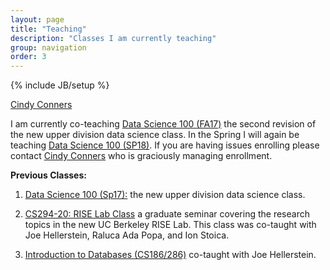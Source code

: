 ```yaml
---
layout: page
title: "Teaching"
description: "Classes I am currently teaching"
group: navigation
order: 3
---
```

{% include JB/setup %}


<a href="mailto:csconners@cs.berkeley.edu?subject=[DS100 Enrollment]">Cindy Conners</a>


I am currently co-teaching [Data Science 100 (FA17)](http://www.ds100.org/fa17/) the second revision of the new upper division data science class.  In the Spring I will again be teaching [Data Science 100 (SP18)](http://www.ds100.org/sp18/). If you are having issues enrolling please contact <a href="mailto:csconners@cs.berkeley.edu?subject=[DS100 Enrollment]">Cindy Conners</a> who is graciously managing enrollment.




**Previous Classes:**

1. [Data Science 100 (Sp17):](http://www.ds100.org/sp17/) the new upper division data science class.

1. <a href="https://ucbrise.github.io/cs294-rise-fa16/syllabus">CS294-20: RISE Lab Class</a> a graduate seminar covering the research topics in the new UC Berkeley RISE Lab.  This class was co-taught with Joe Hellerstein, Raluca Ada Popa, and Ion Stoica.

1. <a href="https://sites.google.com/site/cs186spring2016/">Introduction to Databases (CS186/286)</a> co-taught with Joe Hellerstein.


